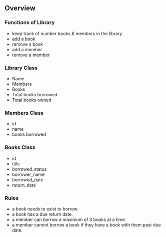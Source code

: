 ## Overview
### Functions of Library
* keep track of number books & members in the library 
* add a book
* remove a book 
* add a member 
* remove a member 

### Library Class
* Name
* Members
* Books
* Total books borrowed
* Total books owned

### Members Class
* id
* name
* books borrowed

### Books Class
* id
* title
* borrowed_status
* borrower_name
* borrowed_date
* return_date

### Rules
* a book needs to exist to borrow.
* a book has a due return date.
* a member can borrow a maximum of 3 books at a time.
* a member cannot borrow a book if they have a book with
  them past due date.